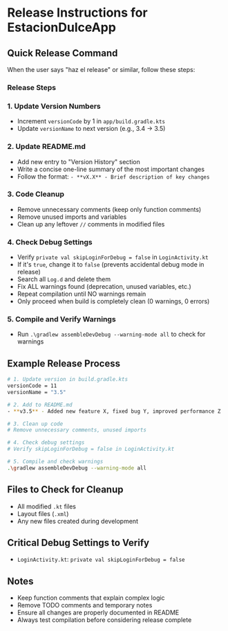 # Release Instructions for EstacionDulceApp

## Quick Release Command
When the user says "haz el release" or similar, follow these steps:

### Release Steps
### 1. Update Version Numbers
- Increment `versionCode` by 1 in `app/build.gradle.kts`
- Update `versionName` to next version (e.g., 3.4 → 3.5)

### 2. Update README.md
- Add new entry to "Version History" section
- Write a concise one-line summary of the most important changes
- Follow the format: `- **vX.X** - Brief description of key changes`

### 3. Code Cleanup
- Remove unnecessary comments (keep only function comments)
- Remove unused imports and variables
- Clean up any leftover `//` comments in modified files

### 4. Check Debug Settings
- Verify `private val skipLoginForDebug = false` in `LoginActivity.kt`
- If it's `true`, change it to `false` (prevents accidental debug mode in release)
- Search all `Log.d` and delete them
- Fix ALL warnings found (deprecation, unused variables, etc.)
- Repeat compilation until NO warnings remain
- Only proceed when build is completely clean (0 warnings, 0 errors)

### 5. Compile and Verify Warnings
- Run `.\gradlew assembleDevDebug --warning-mode all` to check for warnings

## Example Release Process

```bash
# 1. Update version in build.gradle.kts
versionCode = 11
versionName = "3.5"

# 2. Add to README.md
- **v3.5** - Added new feature X, fixed bug Y, improved performance Z

# 3. Clean up code
# Remove unnecessary comments, unused imports

# 4. Check debug settings
# Verify skipLoginForDebug = false in LoginActivity.kt

# 5. Compile and check warnings
.\gradlew assembleDevDebug --warning-mode all
```

## Files to Check for Cleanup
- All modified `.kt` files
- Layout files (`.xml`)
- Any new files created during development

## Critical Debug Settings to Verify
- `LoginActivity.kt`: `private val skipLoginForDebug = false`

## Notes
- Keep function comments that explain complex logic
- Remove TODO comments and temporary notes
- Ensure all changes are properly documented in README
- Always test compilation before considering release complete
